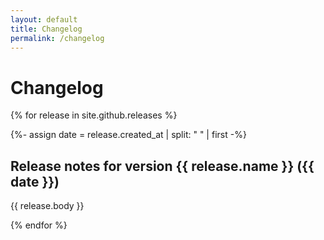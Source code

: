```yaml
---
layout: default
title: Changelog
permalink: /changelog
---
```


# Changelog

{% for release in site.github.releases %}

{%- assign date = release.created_at | split: " " | first -%}
## Release notes for version {{ release.name }} <time datetime="{{ date }}">({{ date }})</time>

{{ release.body }}

{% endfor %}

